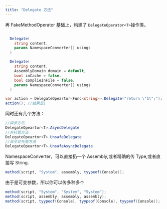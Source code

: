 ```yaml
---
title: "Delegate 方法"
---
```


再 FakeMethodOperator 基础上，构建了 `DelegateOperator<T>`操作类。

```cs

  Delegate(
    string content,
    params NamespaceConverter[] usings
  )

  Delegate(
    string content,
    AssemblyDomain domain = default,
    bool inCache = false,
    bool complieInFile = false,
    params NamespaceConverter[] usings
  )

```

```cs
var action = DelegateOpeartor<Func<string>>.Delegate("return \"1\";");
action(); //结果是1
```

同时还有几个方法：

```cs
//异步方法
DelegateOpeartor<T>.AsyncDelegate
//非托管方法
DelegateOpeartor<T>.UnsafeDelegate
//异步非托管方法
DelegateOpeartor<T>.UnsafeAsyncDelegate
```

NamespaceConverter，可以直接扔一个 Assembly,或者精确的传 Type,或者直接写 String.

```cs
method(script, "System", assembly, tyypeof(Console));
```

由于是可变参数，所以你可以传多种多个

```cs
method(script, "System", "System", "System");
method(script, assembly, assembly, assembly);
method(script, tyypeof(Console), tyypeof(Console), tyypeof(Console));
```
